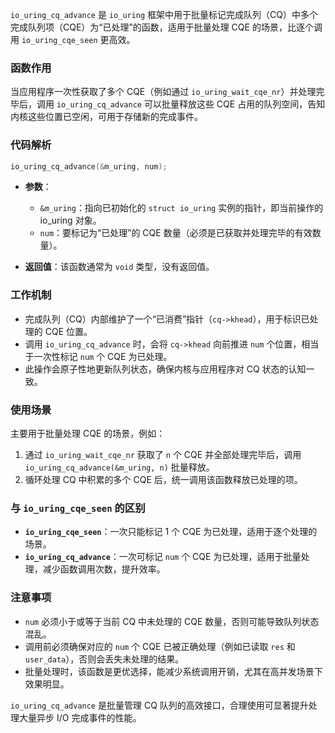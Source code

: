 `io_uring_cq_advance` 是 `io_uring` 框架中用于批量标记完成队列（CQ）中多个完成队列项（CQE）为“已处理”的函数，适用于批量处理 CQE 的场景，比逐个调用 `io_uring_cqe_seen` 更高效。

### 函数作用
当应用程序一次性获取了多个 CQE（例如通过 `io_uring_wait_cqe_nr`）并处理完毕后，调用 `io_uring_cq_advance` 可以批量释放这些 CQE 占用的队列空间，告知内核这些位置已空闲，可用于存储新的完成事件。

### 代码解析
```c
io_uring_cq_advance(&m_uring, num);
```

- **参数**：
  - `&m_uring`：指向已初始化的 `struct io_uring` 实例的指针，即当前操作的 io_uring 对象。
  - `num`：要标记为“已处理”的 CQE 数量（必须是已获取并处理完毕的有效数量）。

- **返回值**：该函数通常为 `void` 类型，没有返回值。

### 工作机制
- 完成队列（CQ）内部维护了一个“已消费”指针（`cq->khead`），用于标识已处理的 CQE 位置。
- 调用 `io_uring_cq_advance` 时，会将 `cq->khead` 向前推进 `num` 个位置，相当于一次性标记 `num` 个 CQE 为已处理。
- 此操作会原子性地更新队列状态，确保内核与应用程序对 CQ 状态的认知一致。

### 使用场景
主要用于批量处理 CQE 的场景，例如：
1. 通过 `io_uring_wait_cqe_nr` 获取了 `n` 个 CQE 并全部处理完毕后，调用 `io_uring_cq_advance(&m_uring, n)` 批量释放。
2. 循环处理 CQ 中积累的多个 CQE 后，统一调用该函数释放已处理的项。

### 与 `io_uring_cqe_seen` 的区别
- **`io_uring_cqe_seen`**：一次只能标记 1 个 CQE 为已处理，适用于逐个处理的场景。
- **`io_uring_cq_advance`**：一次可标记 `num` 个 CQE 为已处理，适用于批量处理，减少函数调用次数，提升效率。

### 注意事项
- `num` 必须小于或等于当前 CQ 中未处理的 CQE 数量，否则可能导致队列状态混乱。
- 调用前必须确保对应的 `num` 个 CQE 已被正确处理（例如已读取 `res` 和 `user_data`），否则会丢失未处理的结果。
- 批量处理时，该函数是更优选择，能减少系统调用开销，尤其在高并发场景下效果明显。

`io_uring_cq_advance` 是批量管理 CQ 队列的高效接口，合理使用可显著提升处理大量异步 I/O 完成事件的性能。
